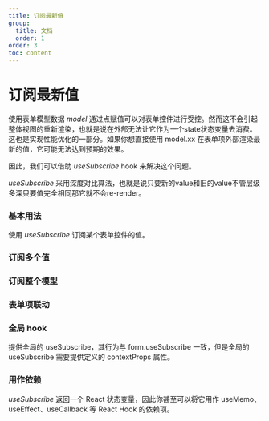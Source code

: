 ```yaml
---
title: 订阅最新值
group:
  title: 文档
  order: 1
order: 3
toc: content
---
```


# 订阅最新值

使用表单模型数据 _model_ 通过点赋值可以对表单控件进行受控。然而这不会引起整体视图的重新渲染，也就是说在外部无法让它作为一个state状态变量去消费。这也是实现性能优化的一部分。如果你想直接使用 model.xx 在表单项外部渲染最新的值，它可能无法达到预期的效果。

因此，我们可以借助 _useSubscribe_ hook 来解决这个问题。

_useSubscribe_ 采用深度对比算法，也就是说只要新的value和旧的value不管层级多深只要值完全相同那它就不会re-render。

### <Mdh>基本用法</Mdh>

使用 _useSubscribe_ 订阅某个表单控件的值。

<code src="../demos/useSubscribe/_basic.tsx"></code>

### <Mdh version="">订阅多个值</Mdh>

<code src="../demos/useSubscribe/_basic_more.tsx"></code>

### <Mdh version="">订阅整个模型</Mdh>

<code src="../demos/useSubscribe/_basic_model.tsx"></code>

### <Mdh version="">表单项联动</Mdh>

<code src="../demos/useSubscribe/_linkage.tsx"></code>

### <Mdh version="1.5.2">全局 hook</Mdh>

提供全局的 useSubscribe，其行为与 form.useSubscribe 一致，但是全局的 useSubscribe 需要提供定义的 contextProps 属性。
<code src="../demos/useSubscribe/_global_sub.tsx"></code>

### <Mdh version="">用作依赖</Mdh>

_useSubscribe_ 返回一个 React 状态变量，因此你甚至可以将它用作 useMemo、useEffect、useCallback 等 React Hook 的依赖项。 <code src="../demos/useSubscribe/_effect.tsx"></code>
